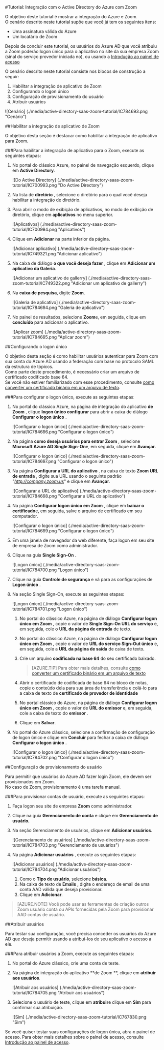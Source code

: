 <properties 
    pageTitle="Tutorial: Integração com o Active Directory do Azure com Zoom | Microsoft Azure" 
    description="Saiba como usar o Zoom com o Azure Active Directory para habilitar o logon único, provisionamento automatizado e muito mais!." 
    services="active-directory" 
    authors="jeevansd"  
    documentationCenter="na" 
    manager="femila"/>
<tags 
    ms.service="active-directory" 
    ms.devlang="na" 
    ms.topic="article" 
    ms.tgt_pltfrm="na" 
    ms.workload="identity" 
    ms.date="08/16/2016" 
    ms.author="jeedes" />

#<a name="tutorial-azure-active-directory-integration-with-zoom"></a>Tutorial: Integração com o Active Directory do Azure com Zoom
  
O objetivo deste tutorial é mostrar a integração do Azure e Zoom.  
O cenário descrito neste tutorial supõe que você já tem os seguintes itens:

-   Uma assinatura válida do Azure
-   Um locatário de Zoom
  
Depois de concluir este tutorial, os usuários do Azure AD que você atribuiu a Zoom poderão logon único para o aplicativo no site da sua empresa Zoom (sinal do serviço provedor iniciada no), ou usando a [Introdução ao painel de acesso](active-directory-saas-access-panel-introduction.md)
  
O cenário descrito neste tutorial consiste nos blocos de construção a seguir:

1.  Habilitar a integração de aplicativo de Zoom
2.  Configurando o logon único
3.  Configuração de provisionamento do usuário
4.  Atribuir usuários

![Cenário] (./media/active-directory-saas-zoom-tutorial/IC784693.png "Cenário")

##<a name="enabling-the-application-integration-for-zoom"></a>Habilitar a integração de aplicativo de Zoom
  
O objetivo desta seção é destacar como habilitar a integração de aplicativo para Zoom.

###<a name="to-enable-the-application-integration-for-zoom-perform-the-following-steps"></a>Para habilitar a integração de aplicativo para o Zoom, execute as seguintes etapas:

1.  No portal do clássico Azure, no painel de navegação esquerdo, clique em **Active Directory**.

    ![Do Active Directory] (./media/active-directory-saas-zoom-tutorial/IC700993.png "Do Active Directory")

2.  Na lista de **diretório** , selecione o diretório para o qual você deseja habilitar a integração de diretório.

3.  Para abrir o modo de exibição de aplicativos, no modo de exibição de diretório, clique em **aplicativos** no menu superior.

    ![Aplicativos] (./media/active-directory-saas-zoom-tutorial/IC700994.png "Aplicativos")

4.  Clique em **Adicionar** na parte inferior da página.

    ![Adicionar aplicativo] (./media/active-directory-saas-zoom-tutorial/IC749321.png "Adicionar aplicativo")

5.  Na caixa de diálogo **o que você deseja fazer** , clique em **Adicionar um aplicativo da Galeria**.

    ![Adicionar um aplicativo de gallerry] (./media/active-directory-saas-zoom-tutorial/IC749322.png "Adicionar um aplicativo de gallerry")

6.  Na **caixa de pesquisa**, digite **Zoom**.

    ![Galeria de aplicativo] (./media/active-directory-saas-zoom-tutorial/IC784694.png "Galeria de aplicativo")

7.  No painel de resultados, selecione **Zoom**e, em seguida, clique em **concluído** para adicionar o aplicativo.

    ![Aplicar zoom] (./media/active-directory-saas-zoom-tutorial/IC784695.png "Aplicar zoom")

##<a name="configuring-single-sign-on"></a>Configurando o logon único
  
O objetivo desta seção é como habilitar usuários autenticar para Zoom com sua conta do Azure AD usando a federação com base no protocolo SAML da estrutura de tópicos.  
Como parte deste procedimento, é necessário criar um arquivo de certificado codificado base 64.  
Se você não estiver familiarizado com esse procedimento, consulte [como converter um certificado binário em um arquivo de texto](http://youtu.be/PlgrzUZ-Y1o).

###<a name="to-configure-single-sign-on-perform-the-following-steps"></a>Para configurar o logon único, execute as seguintes etapas:

1.  No portal do clássico Azure, na página de integração do aplicativo **de Zoom** , clique **logon único configurar** para abrir a caixa de diálogo **Configurar o logon único** .

    ![Configurar o logon único] (./media/active-directory-saas-zoom-tutorial/IC784696.png "Configurar o logon único")

2.  Na página **como deseja usuários para entrar Zoom** , selecione **Microsoft Azure AD Single Sign-On**e, em seguida, clique em **Avançar**.

    ![Configurar o logon único] (./media/active-directory-saas-zoom-tutorial/IC784697.png "Configurar o logon único")

3.  Na página **Configurar a URL do aplicativo** , na caixa de texto **Zoom URL de entrada** , digite sua URL usando o seguinte padrão "*http://company.zoom.us*" e clique em **Avançar**.

    ![Configurar a URL do aplicativo] (./media/active-directory-saas-zoom-tutorial/IC784698.png "Configurar a URL do aplicativo")

4.  Na página **Configurar logon único em Zoom** , clique em **baixar o certificado**e, em seguida, salve o arquivo de certificado em seu computador.

    ![Configurar o logon único] (./media/active-directory-saas-zoom-tutorial/IC784699.png "Configurar o logon único")

5.  Em uma janela de navegador da web diferente, faça logon em seu site de empresa de Zoom como administrador.

6.  Clique na guia **Single Sign-On** .

    ![Logon único] (./media/active-directory-saas-zoom-tutorial/IC784700.png "Logon único")

7.  Clique na guia **Controle de segurança** e vá para as configurações de **Logon único** .

8.  Na seção Single Sign-On, execute as seguintes etapas:

    ![Logon único] (./media/active-directory-saas-zoom-tutorial/IC784701.png "Logon único")

    1.  No portal do clássico Azure, na página de diálogo **Configurar logon único em Zoom** , copie o valor de **Single Sign-On URL do serviço** e, em seguida, cole o **URL da página de entrada** de texto.
    2.  No portal do clássico Azure, na página de diálogo **Configurar logon único em Zoom** , copie o valor de **URL do serviço Sign-Out único** e, em seguida, cole a **URL da página de saída** de caixa de texto.
    3.  Crie um arquivo **codificado na base 64** do seu certificado baixado.  

        >[AZURE.TIP] Para obter mais detalhes, consulte [como converter um certificado binário em um arquivo de texto](http://youtu.be/PlgrzUZ-Y1o)

    4.  Abrir o certificado de codificada de base 64 no bloco de notas, copie o conteúdo dela para sua área de transferência e colá-lo para a caixa de texto de **certificado de provedor de identidade**
    5.  No portal clássico do Azure, na página de diálogo **Configurar logon único em Zoom** , copie o valor de **URL do emissor** e, em seguida, cole a caixa de texto do **emissor** .
    6.  Clique em **Salvar**.

9.  No portal do Azure clássico, selecione a confirmação de configuração de logon único e clique em **Concluir** para fechar a caixa de diálogo **Configurar o logon único** .

    ![Configurar o logon único] (./media/active-directory-saas-zoom-tutorial/IC784702.png "Configurar o logon único")

##<a name="configuring-user-provisioning"></a>Configuração de provisionamento do usuário
  
Para permitir que usuários do Azure AD fazer login Zoom, ele devem ser provisionados em Zoom.  
No caso de Zoom, provisionamento é uma tarefa manual.

###<a name="to-provision-a-user-accounts-perform-the-following-steps"></a>Para provisionar contas de usuário, execute as seguintes etapas:

1.  Faça logon seu site de empresa **Zoom** como administrador.

2.  Clique na guia **Gerenciamento de conta** e clique em **Gerenciamento de usuário**.

3.  Na seção Gerenciamento de usuários, clique em **Adicionar usuários**.

    ![Gerenciamento de usuários] (./media/active-directory-saas-zoom-tutorial/IC784703.png "Gerenciamento de usuários")

4.  Na página **Adicionar usuários** , execute as seguintes etapas:

    ![Adicionar usuários] (./media/active-directory-saas-zoom-tutorial/IC784704.png "Adicionar usuários")

    1.  Como o **Tipo de usuário**, selecione **básica**.
    2.  Na caixa de texto de **Emails** , digite o endereço de email de uma conta AAD válida que deseja provisionar.
    3.  Clique em **Adicionar**.

>[AZURE.NOTE] Você pode usar as ferramentas de criação outros Zoom usuário conta ou APIs fornecidas pela Zoom para provisionar AAD contas de usuário.

##<a name="assigning-users"></a>Atribuir usuários
  
Para testar sua configuração, você precisa conceder os usuários do Azure AD que deseja permitir usando a atribuí-los de seu aplicativo o acesso a ele.

###<a name="to-assign-users-to-zoom-perform-the-following-steps"></a>Para atribuir usuários a Zoom, execute as seguintes etapas:

1.  No portal do Azure clássico, crie uma conta de teste.

2.  Na página de integração do aplicativo **de Zoom **, clique em **atribuir aos usuários**.

    ![Atribuir aos usuários] (./media/active-directory-saas-zoom-tutorial/IC784705.png "Atribuir aos usuários")

3.  Selecione o usuário de teste, clique em **atribuir**e clique em **Sim** para confirmar sua atribuição.

    ![Sim] (./media/active-directory-saas-zoom-tutorial/IC767830.png "Sim")
  
Se você quiser testar suas configurações de logon única, abra o painel de acesso. Para obter mais detalhes sobre o painel de acesso, consulte [Introdução ao painel de acesso](active-directory-saas-access-panel-introduction.md).